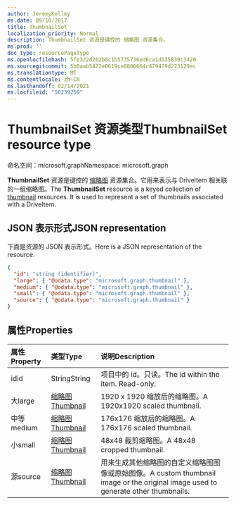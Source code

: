 ```yaml
---
author: JeremyKelley
ms.date: 09/10/2017
title: ThumbnailSet
localization_priority: Normal
description: ThumbnailSet 资源是键控的 缩略图 资源集合。
ms.prod: ''
doc_type: resourcePageType
ms.openlocfilehash: 5fe322d202b0c1b5735736ed6ca1d135839c3420
ms.sourcegitcommit: 5b0aab5422e0619ce8806664c479479d223129ec
ms.translationtype: MT
ms.contentlocale: zh-CN
ms.lasthandoff: 02/14/2021
ms.locfileid: "50239259"
---
```

# <a name="thumbnailset-resource-type"></a><span data-ttu-id="2c28f-103">ThumbnailSet 资源类型</span><span class="sxs-lookup"><span data-stu-id="2c28f-103">ThumbnailSet resource type</span></span>

<span data-ttu-id="2c28f-104">命名空间：microsoft.graph</span><span class="sxs-lookup"><span data-stu-id="2c28f-104">Namespace: microsoft.graph</span></span>

<span data-ttu-id="2c28f-p101">**ThumbnailSet** 资源是键控的 [缩略图](thumbnail.md) 资源集合。它用来表示与 DriveItem 相关联的一组缩略图。</span><span class="sxs-lookup"><span data-stu-id="2c28f-p101">The **ThumbnailSet** resource is a keyed collection of [thumbnail](thumbnail.md) resources. It is used to represent a set of thumbnails associated with a DriveItem.</span></span>

## <a name="json-representation"></a><span data-ttu-id="2c28f-107">JSON 表示形式</span><span class="sxs-lookup"><span data-stu-id="2c28f-107">JSON representation</span></span>

<span data-ttu-id="2c28f-108">下面是资源的 JSON 表示形式。</span><span class="sxs-lookup"><span data-stu-id="2c28f-108">Here is a JSON representation of the resource.</span></span>

<!--{
  "blockType": "resource",
  "optionalProperties": [
    "source",
    "small",
    "medium",
    "large"
  ],
  "keyProperty": "id",
  "baseType": "microsoft.graph.entity",
  "@odata.type": "microsoft.graph.thumbnailSet",
  "openType": true
}-->

```json
{
  "id": "string (identifier)",
  "large": { "@odata.type": "microsoft.graph.thumbnail" },
  "medium": { "@odata.type": "microsoft.graph.thumbnail" },
  "small": { "@odata.type": "microsoft.graph.thumbnail" },
  "source": { "@odata.type": "microsoft.graph.thumbnail" }
}
```

## <a name="properties"></a><span data-ttu-id="2c28f-109">属性</span><span class="sxs-lookup"><span data-stu-id="2c28f-109">Properties</span></span>

| <span data-ttu-id="2c28f-110">属性</span><span class="sxs-lookup"><span data-stu-id="2c28f-110">Property</span></span> | <span data-ttu-id="2c28f-111">类型</span><span class="sxs-lookup"><span data-stu-id="2c28f-111">Type</span></span>                      | <span data-ttu-id="2c28f-112">说明</span><span class="sxs-lookup"><span data-stu-id="2c28f-112">Description</span></span>                                                                       |
|:---------|:--------------------------|:----------------------------------------------------------------------------------|
| <span data-ttu-id="2c28f-113">id</span><span class="sxs-lookup"><span data-stu-id="2c28f-113">id</span></span>       | <span data-ttu-id="2c28f-114">String</span><span class="sxs-lookup"><span data-stu-id="2c28f-114">String</span></span>                    | <span data-ttu-id="2c28f-p102">项目中的 id。只读。</span><span class="sxs-lookup"><span data-stu-id="2c28f-p102">The id within the item. Read-only.</span></span>                                                |
| <span data-ttu-id="2c28f-117">大</span><span class="sxs-lookup"><span data-stu-id="2c28f-117">large</span></span>    | [<span data-ttu-id="2c28f-118">缩略图</span><span class="sxs-lookup"><span data-stu-id="2c28f-118">Thumbnail</span></span>](thumbnail.md) | <span data-ttu-id="2c28f-119">1920 x 1920 缩放后的缩略图。</span><span class="sxs-lookup"><span data-stu-id="2c28f-119">A 1920x1920 scaled thumbnail.</span></span>                                                     |
| <span data-ttu-id="2c28f-120">中等</span><span class="sxs-lookup"><span data-stu-id="2c28f-120">medium</span></span>   | [<span data-ttu-id="2c28f-121">缩略图</span><span class="sxs-lookup"><span data-stu-id="2c28f-121">Thumbnail</span></span>](thumbnail.md) | <span data-ttu-id="2c28f-122">176x176 缩放后的缩略图。</span><span class="sxs-lookup"><span data-stu-id="2c28f-122">A 176x176 scaled thumbnail.</span></span>                                                       |
| <span data-ttu-id="2c28f-123">小</span><span class="sxs-lookup"><span data-stu-id="2c28f-123">small</span></span>    | [<span data-ttu-id="2c28f-124">缩略图</span><span class="sxs-lookup"><span data-stu-id="2c28f-124">Thumbnail</span></span>](thumbnail.md) | <span data-ttu-id="2c28f-125">48x48 裁剪缩略图。</span><span class="sxs-lookup"><span data-stu-id="2c28f-125">A 48x48 cropped thumbnail.</span></span>                                                        |
| <span data-ttu-id="2c28f-126">源</span><span class="sxs-lookup"><span data-stu-id="2c28f-126">source</span></span>   | [<span data-ttu-id="2c28f-127">缩略图</span><span class="sxs-lookup"><span data-stu-id="2c28f-127">Thumbnail</span></span>](thumbnail.md) | <span data-ttu-id="2c28f-128">用来生成其他缩略图的自定义缩略图图像或原始图像。</span><span class="sxs-lookup"><span data-stu-id="2c28f-128">A custom thumbnail image or the original image used to generate other thumbnails.</span></span> |

<!-- uuid: 8fcb5dbc-d5aa-4681-8e31-b001d5168d79
2015-10-25 14:57:30 UTC -->
<!-- {
  "type": "#page.annotation",
  "description": "ThumbnailSet enables access to thumbnails of different sizes",
  "section": "documentation",
  "tocPath": "Resources/ThumbnailSet"
} -->

